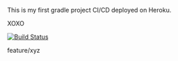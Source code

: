 This is my first gradle project CI/CD deployed on Heroku.

XOXO

[![Build Status](https://app.travis-ci.com/BasakGuney/dinasour.svg?branch=main)](https://app.travis-ci.com/BasakGuney/dinasour)

feature/xyz